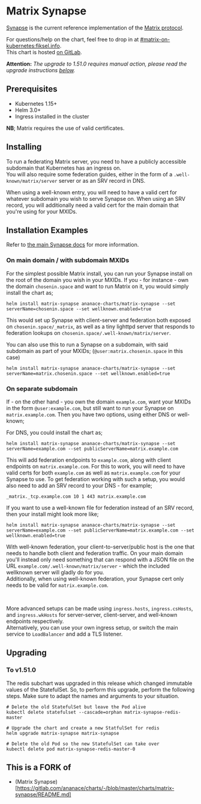 Matrix Synapse
==============

[Synapse](https://github.com/matrix-org/synapse) is the current reference implementation of the [Matrix protocol](https://matrix.org).

For questions/help on the chart, feel free to drop in at [#matrix-on-kubernetes:fiksel.info](https://matrix.to/#/#matrix-on-kubernetes:fiksel.info).  
This chart is hosted [on GitLab](https://gitlab.com/ananace/charts).

__Attention:__ _The upgrade to 1.51.0 requires manual action, please read the upgrade instructions [below](#upgrading)._

## Prerequisites

- Kubernetes 1.15+
- Helm 3.0+
- Ingress installed in the cluster

**NB**; Matrix requires the use of valid certificates.

## Installing

To run a federating Matrix server, you need to have a publicly accessible subdomain that Kubernetes has an ingress on.  
You will also require some federation guides, either in the form of a `.well-known/matrix/server` server or as an SRV record in DNS.

When using a well-known entry, you will need to have a valid cert for whatever subdomain you wish to serve Synapse on.
When using an SRV record, you will additionally need a valid cert for the main domain that you're using for your MXIDs.

## Installation Examples

Refer to [the main Synapse docs](https://github.com/matrix-org/synapse/blob/master/docs/federate.md) for more information.

### On main domain / with subdomain MXIDs

For the simplest possible Matrix install, you can run your Synapse install on the root of the domain you wish in your MXIDs.
If you - for instance - own the domain `chosenin.space` and want to run Matrix on it, you would simply install the chart as;

    helm install matrix-synapse ananace-charts/matrix-synapse --set serverName=chosenin.space --set wellknown.enabled=true

This would set up Synapse with client-server and federation both exposed on `chosenin.space/_matrix`, as well as a tiny lighttpd server that responds to federation lookups on `chosenin.space/.well-known/matrix/server`.

You can also use this to run a Synapse on a subdomain, with said subdomain as part of your MXIDs; (`@user:matrix.chosenin.space` in this case)

    helm install matrix-synapse ananace-charts/matrix-synapse --set serverName=matrix.chosenin.space --set wellknown.enabled=true

### On separate subdomain

If - on the other hand - you own the domain `example.com`, want your MXIDs in the form `@user:example.com`, but still want to run your Synapse on `matrix.example.com`. Then you have two options, using either DNS or well-known;

For DNS, you could install the chart as;

    helm install matrix-synapse ananace-charts/matrix-synapse --set serverName=example.com --set publicServerName=matrix.example.com

This will add federation endpoints to `example.com`, along with client endpoints on `matrix.example.com`. For this to work, you will need to have valid certs for both `example.com` as well as `matrix.example.com` for your Synapse to use.
To get federation working with such a setup, you would also need to add an SRV record to your DNS - for example;  

    _matrix._tcp.example.com 10 1 443 matrix.example.com

If you want to use a well-known file for federation instead of an SRV record, then your install might look more like;

    helm install matrix-synapse ananace-charts/matrix-synapse --set serverName=example.com --set publicServerName=matrix.example.com --set wellknown.enabled=true

With well-known federation, your client-to-server/public host is the one that needs to handle both client and federation traffic. On your main domain you'll instead only need something that can respond with a JSON file on the URL `example.com/.well-known/matrix/server` - which the included wellknown server will gladly do for you.  
Additionally, when using well-known federation, your Synapse cert only needs to be valid for `matrix.example.com`.

&nbsp;

More advanced setups can be made using `ingress.hosts`, `ingress.csHosts`, and `ingress.wkHosts` for server-server, client-server, and well-known endpoints respectively.  
Alternatively, you can use your own ingress setup, or switch the main service to `LoadBalancer` and add a TLS listener.

## Upgrading

### To v1.51.0
The redis subchart was upgraded in this release which changed immutable values of the StatefulSet. So, to perform this upgrade, perform the following steps. Make sure to adapt the names and arguments to your situation.

```
# Delete the old StatefulSet but leave the Pod alive
kubectl delete statefulset --cascade=orphan matrix-synapse-redis-master

# Upgrade the chart and create a new StatfulSet for redis
helm upgrade matrix-synapse matrix-synapse

# Delete the old Pod so the new StatefulSet can take over
kubectl delete pod matrix-synapse-redis-master-0   
```

## This is a FORK of
 - (Matrix Synapse)[https://gitlab.com/ananace/charts/-/blob/master/charts/matrix-synapse/README.md]